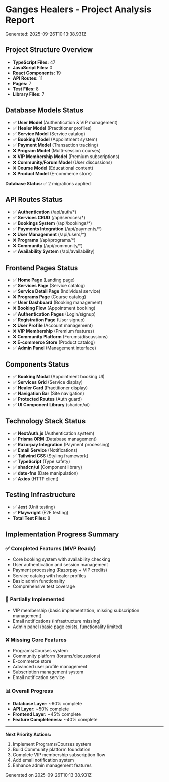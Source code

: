 
# Ganges Healers - Project Analysis Report
Generated: 2025-09-26T10:13:38.931Z

## Project Structure Overview
- **TypeScript Files:** 47
- **JavaScript Files:** 0
- **React Components:** 19
- **API Routes:** 11
- **Pages:** 7
- **Test Files:** 8
- **Library Files:** 7

## Database Models Status
- ✅ **User Model** (Authentication & VIP management)
- ✅ **Healer Model** (Practitioner profiles)
- ✅ **Service Model** (Service catalog)
- ✅ **Booking Model** (Appointment system)
- ✅ **Payment Model** (Transaction tracking)
- ❌ **Program Model** (Multi-session courses)
- ❌ **VIP Membership Model** (Premium subscriptions)
- ❌ **Community/Forum Model** (User discussions)
- ❌ **Course Model** (Educational content)
- ❌ **Product Model** (E-commerce store)

**Database Status:** ✅ 2 migrations applied

## API Routes Status
- ✅ **Authentication** (/api/auth/*)
- ✅ **Services CRUD** (/api/services/*)
- ✅ **Bookings System** (/api/bookings/*)
- ✅ **Payments Integration** (/api/payments/*)
- ❌ **User Management** (/api/users/*)
- ❌ **Programs** (/api/programs/*)
- ❌ **Community** (/api/community/*)
- ✅ **Availability System** (/api/availability)

## Frontend Pages Status
- ✅ **Home Page** (Landing page)
- ✅ **Services Page** (Service catalog)
- ✅ **Service Detail Page** (Individual service)
- ❌ **Programs Page** (Course catalog)
- ✅ **User Dashboard** (Booking management)
- ❌ **Booking Flow** (Appointment booking)
- ✅ **Authentication Pages** (Login/signup)
- ✅ **Registration Page** (User signup)
- ❌ **User Profile** (Account management)
- ❌ **VIP Membership** (Premium features)
- ❌ **Community Platform** (Forums/discussions)
- ❌ **E-commerce Store** (Product catalog)
- ✅ **Admin Panel** (Management interface)

## Components Status
- ✅ **Booking Modal** (Appointment booking UI)
- ✅ **Services Grid** (Service display)
- ✅ **Healer Card** (Practitioner display)
- ✅ **Navigation Bar** (Site navigation)
- ✅ **Protected Routes** (Auth guard)
- ✅ **UI Component Library** (shadcn/ui)

## Technology Stack Status
- ✅ **NextAuth.js** (Authentication system)
- ✅ **Prisma ORM** (Database management)
- ✅ **Razorpay Integration** (Payment processing)
- ✅ **Email Service** (Notifications)
- ✅ **Tailwind CSS** (Styling framework)
- ✅ **TypeScript** (Type safety)
- ✅ **shadcn/ui** (Component library)
- ✅ **date-fns** (Date manipulation)
- ✅ **Axios** (HTTP client)

## Testing Infrastructure
- ✅ **Jest** (Unit testing)
- ✅ **Playwright** (E2E testing)
- **Total Test Files:** 8

## Implementation Progress Summary

### ✅ **Completed Features (MVP Ready)**
- Core booking system with availability checking
- User authentication and session management
- Payment processing (Razorpay + VIP credits)
- Service catalog with healer profiles
- Basic admin functionality
- Comprehensive test coverage

### 🚧 **Partially Implemented**
- VIP membership (basic implementation, missing subscription management)
- Email notifications (infrastructure missing)
- Admin panel (basic page exists, functionality limited)

### ❌ **Missing Core Features**
- Programs/Courses system
- Community platform (forums/discussions)
- E-commerce store
- Advanced user profile management
- Subscription management system
- Email notification service

### 📊 **Overall Progress**
- **Database Layer:** ~60% complete
- **API Layer:** ~50% complete  
- **Frontend Layer:** ~45% complete
- **Feature Completeness:** ~40% complete

---

**Next Priority Actions:**
1. Implement Programs/Courses system
2. Build Community platform foundation
3. Complete VIP membership subscription flow
4. Add email notification system
5. Enhance admin management features

Generated on 2025-09-26T10:13:38.931Z
